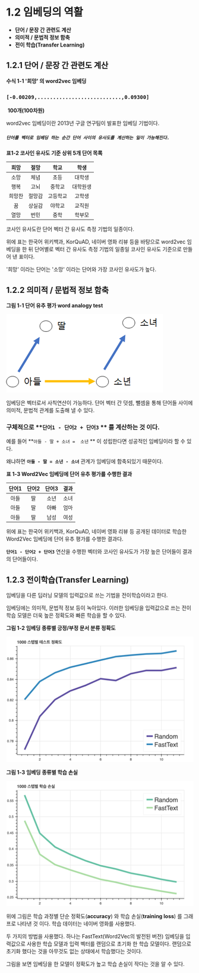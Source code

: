 # 1.2 임베딩의 역활



* **단어 / 문장 간 관련도 계산**
* **의미적 / 문법적 정보 함축**
* **전이 학습(Transfer Learning)**



## 1.2.1 단어 / 문장 간 관련도 계산



**수식 1-1 '희망' 의 word2vec 임베딩**



### `[-0.00209,...........................,0.09300]`

​                                                                      **100개(100차원)**



word2vec 임베딩이란 2013년 구글 연구팀이 발표한 임베딩 기법이다.  

##### **`단어를 벡터로 임베딩 하는 순간 단어 사이의 유사도를 계산하는 일이 가능해진다.`**



**표1-2 코사인 유사도 기준 상위 5개 단어 목록**

| **희망** | **절망** | **학교** | **학생** |
| :------: | :------: | :------: | :------: |
|   소망   |   체념   |   초등   |  대학생  |
|   행복   |   고뇌   |  중학교  | 대학원생 |
|  희망찬  |  절망감  | 고등학교 |  고학생  |
|    꿈    |  상실감  |  야학교  |  교직원  |
|   열망   |   번민   |   중학   |  학부모  |

코사인 유사도란 단어 벡터 간 유사도 측정 기법의 일종이다.

위에 표는 한국어 위키백과, KorQuAD, 네이버 영화 리뷰 등을 바탕으로  word2vec 임베딩을 한 뒤 단어별로 벡터 간 유사도 측정 기법의 일종일 코사인 유사도 기준으로 만들어 낸 표이다.

'희망' 이라는 단어는 '소망' 이라는 단어와 가장 코사인 유사도가  높다.



## 1.2.2 의미적 / 문법적 정보 함축



**그림 1-1 단어 유추 평가 word analogy test**

![그림1-1](images/그림1-1.png)

임베딩은 벡터로서 사칙연산이 가능하다. 단어 벡터 간 덧셈, 뺄셈을 통해 단어들 사이에 의미적, 문법적 관계를 도출해 낼 수 있다. 

### 구체적으로 **`단어1 - 단어2 + 단어3` ** 를 계산하는 것 이다.

예를 들어 **`아들 - 딸 + 소녀 =  소년` ** 이 성립한다면 성공적인 임베딩이라 할 수 있다.

왜냐하면 **`아들 - 딸 = 소년 - 소녀`** 관계가 임베딩에 함축되있기 때문이다.



**표 1-3 Word2Vec 임베딩에 단어 유추 평가를 수행한 결과**

| 단어1 | 단어2 | 단어3 | 결과 |
| :---: | :---: | :---: | :--: |
| 아들  |  딸   | 소년  | 소녀 |
| 아들  |  딸   | 아빠  | 엄마 |
| 아들  |  딸   | 남성  | 여성 |

위에 표는 한국어 위키백과, KorQuAD, 네이버 영화 리뷰 등 공개된 데이터로 학습한 Word2Vec 임베딩에 단어 유추 평가를 수행한 결과다.

**`단어1 - 단어2 + 단어3`** 연산을 수행한 벡터와 코사인 유사도가 가장 높은 단어들이 결과의 단어들이다.



## 1.2.3 전이학습(Transfer Learning)



임베딩을 다른 딥러닝 모델의 입력값으로 쓰는 기법을 전이학습이라고 한다.

임베딩에는 의미적, 문법적 정보 등이 녹아있다. 이러한 임베딩을 입력값으로 쓰는 전이학습 모델은 더욱 높은 정확도와 빠른 학습을 할 수 있다.



**그림 1-2 임베딩 종류별 긍정/부정 문서 분류 정확도**

![그림1-2](images/그림1-2.png)

**그림 1-3 임베딩 종류별 학습 손실**

![그림1-3](images/그림1-3.png)

위에 그림은 학습 과정별 단순 정확도(**accuracy**) 와 학습 손실(**training loss**) 를 그래프로 나타낸 것 이다. 학습 데이터는 네이버 영화를 사용했다. 

두 가지의 방법을 사용했다. 하나는 FastText(Word2Vec의 발전된 버전) 임베딩을 입력값으로 사용한 학습 모델과 입력 벡터를 랜덤으로 초기화 한 학습 모델이다. 랜덤으로 초기화 했다는 것을 아무것도 없는 상태에서 학습했다는 것이다. 

그림을 보면 임베딩을 한 모델이 정확도가 높고 학습 손실이 작다는 것을 알 수 있다.